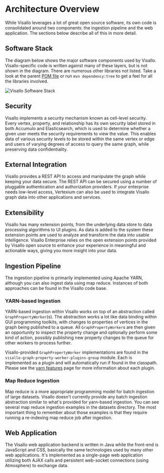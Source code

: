 # Architecture Overview

While Visallo leverages a lot of great open source software, its own code is consolidated around two components: the
ingestion pipeline and the web application. The sections below describe all of this in more detail.

## Software Stack

The diagram below shows the major software components used by Visallo. Visallo-specific code is written against many of
these layers, but is not shown in the diagram. There are numerous other libraries not listed. Take a look at the parent
[POM file](../pom.xml) or run `mvn dependency:tree` to get a feel for all the libraries involved.

![Visallo Software Stack](img/visallo-software-stack.png)

## Security

Visallo implements a security mechanism known as cell-level security. Every vertex, property, and relationship has its own security label stored in both Accumulo and Elasticsearch, which is used to determine whether a given user meets the security requirements to view the value. This enables data of various security levels to be stored within the same vertex or edge and users of varying degrees of access to query the same graph, while preserving data confidentiality.

## External Integration

Visallo provides a REST API to access and manipulate the graph while keeping your data secure. The REST API can be secured using a number of pluggable authentication and authorization providers. If your enterprise needs low-level access, Vertexium can also be used to integrate Visallo graph data into other applications and services.

## Extensibility

Visallo has many extension points, from the underlying data store to data processing algorithms to UI plugins. As data is added to the system these extension points are used to analyze and transform the data into usable intelligence. Visallo Enterprise relies on the open extension points provided by Visallo open source to enhance your experience in meaningful and actionable ways, giving you more insight into your data.

## Ingestion Pipeline

The ingestion pipeline is primarily implemented using Apache YARN, although you can also ingest data using map reduce.
Instances of both approaches can be found in the Visallo code base.

### YARN-based Ingestion

YARN-based ingestion within Visallo works on top of an abstraction called `GraphPropertyWorker`(s). The abstraction
works a lot like data binding within GUI programming toolkits, with changes to properties of vertices in the graph
being published to a queue. All `GraphPropertyWorker`s are then given an opportunity to inspect the property change and
optionally perform some kind of action, possibly publishing new property changes to the queue for other workers to
process further.

Visallo-provided `GraphPropertyWorker` implementations are found in the `visallo-graph-property-worker-plugins-group` module.
Each is implemented as a plugin and will automatically run if found in the classpath. Please see
the [yarn features](features.md) page for more information about each plugin.

### Map Reduce Ingestion

Map reduce is a more appropriate programming model for batch ingestion of large datasets. Visallo doesn't currently
provide any batch ingestion abstraction similar to what's provided for yarn-based ingestion. You can see several map
reduce ingestion examples in the datasets directory. The most important thing to remember about those examples
is that they require running a re-indexing map reduce job after ingestion.

## Web Application

The Visallo web application backend is written in Java while the front-end is JavaScript and CSS, basically the same
technologies used by many other web applications. It's implemented as a single-page web application utilizing both
AJAX calls and persistent web-socket connections (using Atmosphere) to exchange data.
